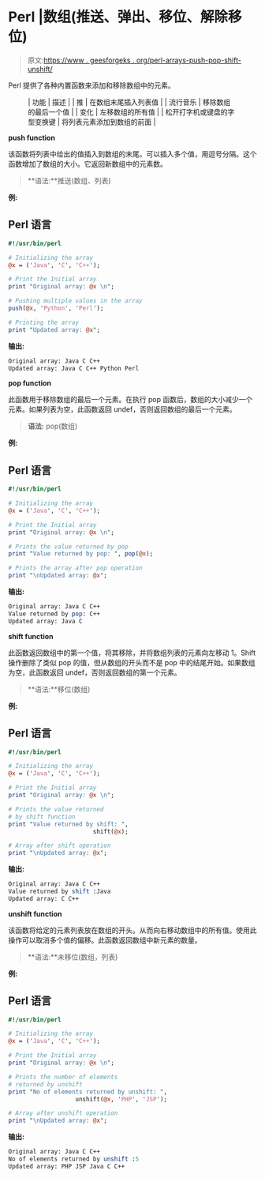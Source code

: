 # Perl |数组(推送、弹出、移位、解除移位)

> 原文:[https://www . geesforgeks . org/perl-arrays-push-pop-shift-unshift/](https://www.geeksforgeeks.org/perl-arrays-push-pop-shift-unshift/)

Perl 提供了各种内置函数来添加和移除数组中的元素。

<figure class="table">

| 功能 | 描述 |
| 推 | 在数组末尾插入列表值 |
| 流行音乐 | 移除数组的最后一个值 |
| 变化 | 左移数组的所有值 |
| 松开打字机或键盘的字型变换键 | 将列表元素添加到数组的前面 |

</figure>

**push function**

该函数将列表中给出的值插入到数组的末尾。可以插入多个值，用逗号分隔。这个函数增加了数组的大小。它返回新数组中的元素数。

> **语法:**推送(数组、列表)

**例:**

## Perl 语言

```perl
#!/usr/bin/perl

# Initializing the array
@x = ('Java', 'C', 'C++');

# Print the Initial array
print "Original array: @x \n";

# Pushing multiple values in the array
push(@x, 'Python', 'Perl');

# Printing the array
print "Updated array: @x";
```

**输出:**

```perl
Original array: Java C C++ 
Updated array: Java C C++ Python Perl
```

**pop function**

此函数用于移除数组的最后一个元素。在执行 pop 函数后，数组的大小减少一个元素。如果列表为空，此函数返回 undef，否则返回数组的最后一个元素。

> **语法:** pop(数组)

**例:**

## Perl 语言

```perl
#!/usr/bin/perl

# Initializing the array
@x = ('Java', 'C', 'C++');

# Print the Initial array
print "Original array: @x \n";

# Prints the value returned by pop
print "Value returned by pop: ", pop(@x);

# Prints the array after pop operation
print "\nUpdated array: @x";
```

**输出:**

```perl
Original array: Java C C++ 
Value returned by pop: C++
Updated array: Java C
```

**shift function**

此函数返回数组中的第一个值，将其移除，并将数组列表的元素向左移动 1。Shift 操作删除了类似 pop 的值，但从数组的开头而不是 pop 中的结尾开始。如果数组为空，此函数返回 undef，否则返回数组的第一个元素。

> **语法:**移位(数组)

**例:**

## Perl 语言

```perl
#!/usr/bin/perl

# Initializing the array
@x = ('Java', 'C', 'C++');

# Print the Initial array
print "Original array: @x \n";

# Prints the value returned
# by shift function
print "Value returned by shift: ",
                        shift(@x);

# Array after shift operation
print "\nUpdated array: @x";
```

**输出:**

```perl
Original array: Java C C++ 
Value returned by shift :Java
Updated array: C C++
```

**unshift function**

该函数将给定的元素列表放在数组的开头。从而向右移动数组中的所有值。使用此操作可以取消多个值的偏移。此函数返回数组中新元素的数量。

> **语法:**未移位(数组，列表)

**例:**

## Perl 语言

```perl
#!/usr/bin/perl

# Initializing the array
@x = ('Java', 'C', 'C++');

# Print the Initial array
print "Original array: @x \n";

# Prints the number of elements
# returned by unshift
print "No of elements returned by unshift: ",
                   unshift(@x, 'PHP', 'JSP');

# Array after unshift operation
print "\nUpdated array: @x";
```

**输出:**

```perl
Original array: Java C C++ 
No of elements returned by unshift :5
Updated array: PHP JSP Java C C++
```